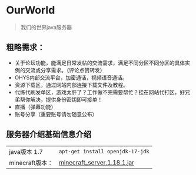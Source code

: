 # OurWorld
> 我们的世界java服务器
## 粗略需求：
  - 关于论坛功能，能满足日常发帖的交流需求，满足不同分区不同分区的具体实例的交流或分享需求。（评论点赞转发）
  - OHYS内部交流平台，加密通话，视频语音通话。
  - 资源下载区，通过网站内部连接下载文件及教程。
  - 代练代刷发单区，游戏太肝了？工作做不完需要帮忙？挂在网站代打区，好兄弟帮你解决，提供身份密钥即可接单！
  - 直播（弹幕功能）
  - 账号分享（重要账号请勿随意公布）

## 服务器介绍基础信息介绍

|     |   |
|  ----  | ----  |
| java版本 1.7  | `apt-get install openjdk-17-jdk` |
| minecraft版本：  | [minecraft_server.1.18.1.jar](https://launcher.mojang.com/v1/objects/125e5adf40c659fd3bce3e66e67a16bb49ecc1b9/server.jar) |
